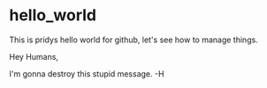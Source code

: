 # hello_world
This is pridys hello world for github, let's see how to manage things.

Hey Humans,

I'm gonna destroy this stupid message. -H
